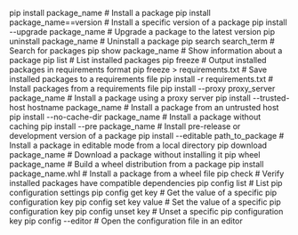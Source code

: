 pip install package_name                    # Install a package
pip install package_name==version           # Install a specific version of a package
pip install --upgrade package_name          # Upgrade a package to the latest version
pip uninstall package_name                  # Uninstall a package
pip search search_term                      # Search for packages
pip show package_name                       # Show information about a package
pip list                                   # List installed packages
pip freeze                                 # Output installed packages in requirements format
pip freeze > requirements.txt              # Save installed packages to a requirements file
pip install -r requirements.txt             # Install packages from a requirements file
pip install --proxy proxy_server package_name  # Install a package using a proxy server
pip install --trusted-host hostname package_name  # Install a package from an untrusted host
pip install --no-cache-dir package_name     # Install a package without caching
pip install --pre package_name              # Install pre-release or development version of a package
pip install --editable path_to_package      # Install a package in editable mode from a local directory
pip download package_name                   # Download a package without installing it
pip wheel package_name                      # Build a wheel distribution from a package
pip install package_name.whl                # Install a package from a wheel file
pip check                                  # Verify installed packages have compatible dependencies
pip config list                            # List pip configuration settings
pip config get key                          # Get the value of a specific pip configuration key
pip config set key value                    # Set the value of a specific pip configuration key
pip config unset key                        # Unset a specific pip configuration key
pip config --editor                         # Open the configuration file in an editor
